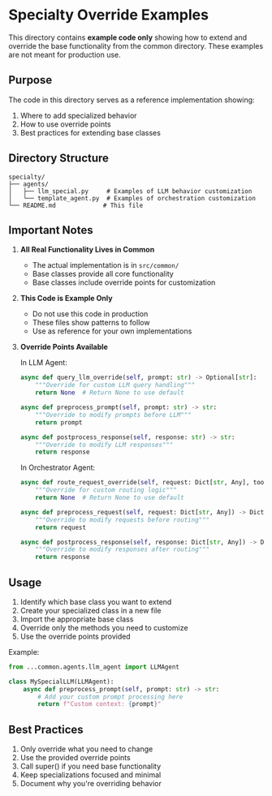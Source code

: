 # Specialty Override Examples

This directory contains **example code only** showing how to extend and override the base functionality from the common directory. These examples are not meant for production use.

## Purpose

The code in this directory serves as a reference implementation showing:
1. Where to add specialized behavior
2. How to use override points
3. Best practices for extending base classes

## Directory Structure

```
specialty/
├── agents/
│   ├── llm_special.py     # Examples of LLM behavior customization
│   └── template_agent.py  # Examples of orchestration customization
└── README.md             # This file
```

## Important Notes

1. **All Real Functionality Lives in Common**
   - The actual implementation is in `src/common/`
   - Base classes provide all core functionality
   - Base classes include override points for customization

2. **This Code is Example Only**
   - Do not use this code in production
   - These files show patterns to follow
   - Use as reference for your own implementations

3. **Override Points Available**

   In LLM Agent:
   ```python
   async def query_llm_override(self, prompt: str) -> Optional[str]:
       """Override for custom LLM query handling"""
       return None  # Return None to use default

   async def preprocess_prompt(self, prompt: str) -> str:
       """Override to modify prompts before LLM"""
       return prompt

   async def postprocess_response(self, response: str) -> str:
       """Override to modify LLM responses"""
       return response
   ```

   In Orchestrator Agent:
   ```python
   async def route_request_override(self, request: Dict[str, Any], tool_name: Optional[str] = None) -> Optional[Dict[str, Any]]:
       """Override for custom routing logic"""
       return None  # Return None to use default

   async def preprocess_request(self, request: Dict[str, Any]) -> Dict[str, Any]:
       """Override to modify requests before routing"""
       return request

   async def postprocess_response(self, response: Dict[str, Any]) -> Dict[str, Any]:
       """Override to modify responses after routing"""
       return response
   ```

## Usage

1. Identify which base class you want to extend
2. Create your specialized class in a new file
3. Import the appropriate base class
4. Override only the methods you need to customize
5. Use the override points provided

Example:
```python
from ...common.agents.llm_agent import LLMAgent

class MySpecialLLM(LLMAgent):
    async def preprocess_prompt(self, prompt: str) -> str:
        # Add your custom prompt processing here
        return f"Custom context: {prompt}"
```

## Best Practices

1. Only override what you need to change
2. Use the provided override points
3. Call super() if you need base functionality
4. Keep specializations focused and minimal
5. Document why you're overriding behavior
